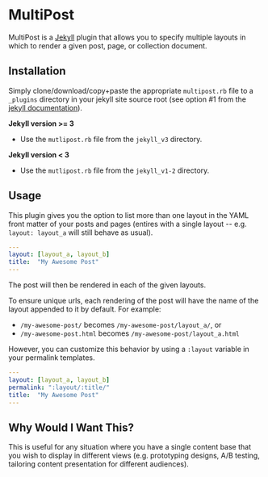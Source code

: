 # MultiPost
MultiPost is a [Jekyll](https://github.com/mojombo/jekyll) plugin that allows you to specify multiple layouts in which to render a given post, page, or collection document.

## Installation
Simply clone/download/copy+paste the appropriate `multipost.rb` file to a `_plugins` directory in your jekyll site source root (see option #1 from the [jekyll documentation](http://jekyllrb.com/docs/plugins/#installing-a-plugin)).

**Jekyll version >= 3**
- Use the `mutlipost.rb` file from the `jekyll_v3` directory.

**Jekyll version < 3**
- Use the `mutlipost.rb` file from the `jekyll_v1-2` directory.

## Usage
This plugin gives you the option to list more than one layout in the YAML front matter of your posts and pages (entires with a single layout -- e.g. `layout: layout_a` will still behave as usual).

```yaml
---
layout: [layout_a, layout_b]
title:  "My Awesome Post"
---
```

The post will then be rendered in each of the given layouts.

To ensure unique urls, each rendering of the post will have the name of the layout appended to it by default. For example:

- `/my-awesome-post/` becomes `/my-awesome-post/layout_a/`, or
- `/my-awesome-post.html` becomes `/my-awesome-post/layout_a.html`


However, you can customize this behavior by using a `:layout` variable in your permalink templates.

```yaml
---
layout: [layout_a, layout_b]
permalink: ":layout/:title/"
title:  "My Awesome Post"
---
```

## Why Would I Want This?
This is useful for any situation where you have a single content base that you wish to display in different views (e.g. prototyping designs, A/B testing, tailoring content presentation for different audiences).
